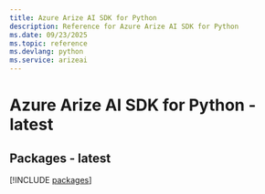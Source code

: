 ```yaml
---
title: Azure Arize AI SDK for Python
description: Reference for Azure Arize AI SDK for Python
ms.date: 09/23/2025
ms.topic: reference
ms.devlang: python
ms.service: arizeai
---
```

# Azure Arize AI SDK for Python - latest
## Packages - latest
[!INCLUDE [packages](arize-ai-index.md)]